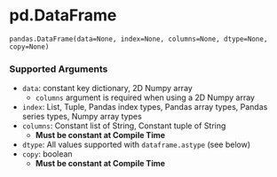 # pd.DataFrame

`pandas.DataFrame(data=None, index=None, columns=None, dtype=None, copy=None)`

### Supported Arguments

- `data`: constant key dictionary, 2D Numpy array
  - `columns` argument is required when using a 2D Numpy array
- `index`: List, Tuple, Pandas index types, Pandas array types, Pandas series types, Numpy array types
- `columns`: Constant list of String, Constant tuple of String
  - **Must be constant at Compile Time**
- `dtype`: All values supported with `dataframe.astype` (see below)
- `copy`: boolean
  - **Must be constant at Compile Time**
